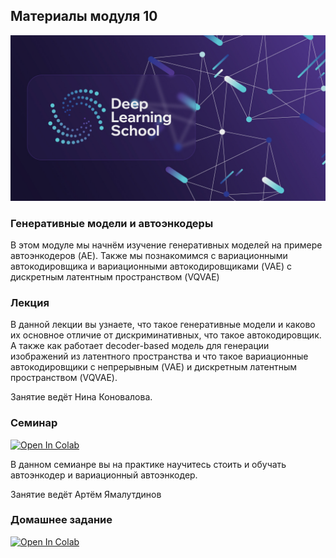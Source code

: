 ## Материалы модуля 10
<div align="center">
  <img src="../images/dls.png">
</div>

### Генеративные модели и автоэнкодеры

В этом модуле мы начнём изучение генеративных моделей на примере автоэнкодеров (AE). Также мы познакомимся с вариационными автокодировщика и вариационными автокодировщиками (VAE) с дискретным латентным пространством (VQVAE)


### Лекция
В данной лекции вы узнаете, что такое генеративные модели и каково их основное отличие от дискриминативных, что такое автокодировщик. А также как работает decoder-based модель для генерации изображений из латентного пространства и что такое вариационные автокодировщики с непрерывным (VAE) и дискретным латентным пространством (VQVAE).

Занятие ведёт Нина Коновалова.

### Семинар
[![Open In Colab](https://colab.research.google.com/assets/colab-badge.svg)](https://colab.research.google.com/github/DeepLearningSchool/part_1_ml_cv/blob/main/week_10_AE_VAE/Practice/vae.ipynb)

В данном семианре вы на практике научитесь стоить и обучать автоэнкодер и вариационный автоэнкодер.

Занятие ведёт Артём Ямалутдинов


### Домашнее задание
[![Open In Colab](https://colab.research.google.com/assets/colab-badge.svg)](https://colab.research.google.com/github/DeepLearningSchool/part_1_ml_cv/blob/main/week_10_AE_VAE/Homework/hw_7_autoencoders.ipynb)